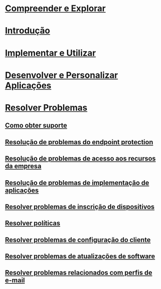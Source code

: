 # [Compreender e Explorar](/intune/understand-explore/introduction-to-microsoft-intune)
# [Introdução](/intune/get-started/what-to-know-before-you-start-microsoft-intune)
<!-- # [Plan and Design](/intune/plan-design/ways-to-do-enterprise-mobility) -->
# [Implementar e Utilizar](/intune/deploy-use/overview-of-device-and-app-lifecycles-in-microsoft-intune)
# [Desenvolver e Personalizar Aplicações](/intune/develop/intune-app-sdk)

# [Resolver Problemas](how-to-get-support-for-microsoft-intune.md)
## [Como obter suporte](how-to-get-support-for-microsoft-intune.md)
## [Resolução de problemas do endpoint protection](Troubleshoot-Endpoint-Protection-in-microsoft-intune.md)
## [Resolução de problemas de acesso aos recursos da empresa](Troubleshoot-company-resource-access-problems-with-microsoft-intune.md)
## [Resolução de problemas de implementação de aplicações](Troubleshoot-app-deployment-problems-in-microsoft-intune.md)
## [Resolver problemas de inscrição de dispositivos](troubleshoot-device-enrollment-in-intune.md)
## [Resolver políticas](Troubleshoot-policies-in-microsoft-intune.md)
## [Resolver problemas de configuração do cliente](Troubleshoot-client-setup-in-microsoft-intune.md)
## [Resolver problemas de atualizações de software](Troubleshoot-software-updates-in-microsoft-intune.md)
## [Resolver problemas relacionados com perfis de e-mail](Troubleshoot-email-profiles-in-microsoft-intune.md)


<!--HONumber=May16_HO2-->


